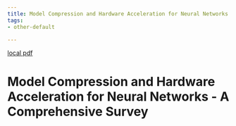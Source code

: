 ```yaml
---
title: Model Compression and Hardware Acceleration for Neural Networks - A Comprehensive Survey
tags:
- other-default

---
```


[local pdf](../../../pdfs/Model%20Compression%20and%20Hardware%20Acceleration%20for%20Neural%20Networks%20-%20A%20Comprehensive%20Survey.pdf)

# Model Compression and Hardware Acceleration for Neural Networks - A Comprehensive Survey
